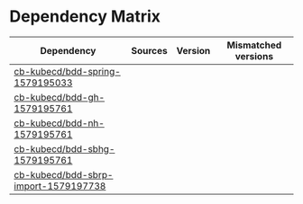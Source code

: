 # Dependency Matrix

Dependency | Sources | Version | Mismatched versions
---------- | ------- | ------- | -------------------
[cb-kubecd/bdd-spring-1579195033](https://github.com/cb-kubecd/bdd-spring-1579195033.git) |  | []() | 
[cb-kubecd/bdd-gh-1579195761](https://github.com/cb-kubecd/bdd-gh-1579195761.git) |  | []() | 
[cb-kubecd/bdd-nh-1579195761](https://github.com/cb-kubecd/bdd-nh-1579195761.git) |  | []() | 
[cb-kubecd/bdd-sbhg-1579195761](https://github.com/cb-kubecd/bdd-sbhg-1579195761.git) |  | []() | 
[cb-kubecd/bdd-sbrp-import-1579197738](https://github.com/cb-kubecd/bdd-sbrp-import-1579197738.git) |  | []() | 
